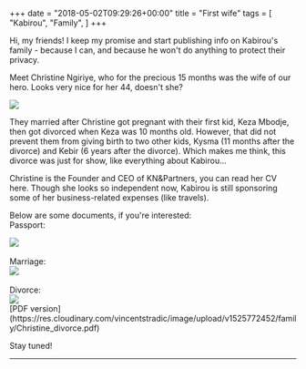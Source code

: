 +++
date = "2018-05-02T09:29:26+00:00"
title = "First wife"
tags = [
    "Kabirou",
    "Family",
]
+++

Hi, my friends!
I keep my promise and start publishing info on Kabirou's family - because I can, and because he won't do anything to protect their privacy.

Meet Christine Ngiriye, who for the precious 15 months was the wife of our hero. Looks very nice for her 44, doesn't she?
<div class="container" style="width:auto">
  <a target="blank" href="https://res.cloudinary.com/vincentstradic/image/upload/v1525772451/family/Christine_photo.jpg">
    <img src="https://res.cloudinary.com/vincentstradic/image/upload/v1525772451/family/Christine_photo.jpg" style="max-width:100%">
  </a>
</div>
<!--more-->

They married after Christine got pregnant with their first kid, Keza Mbodje, then got divorced when Keza was 10 months old. However, that did not prevent them from giving birth to two other kids, Kysma (11 months after the divorce) and Kebir (6 years after the divorce). Which makes me think, this divorce was just for show, like everything about Kabirou...

Christine is the Founder and CEO of KN&Partners, you can read her CV here. Though she looks so independent now, Kabirou is still sponsoring some of her business-related expenses (like travels).

Below are some documents, if you're interested:
<br>
Passport:
<div class="container" style="width:auto">
  <a target="blank" href="https://res.cloudinary.com/vincentstradic/image/upload/v1525772983/family/Christine_passeport_pic.jpg">
    <img src="https://res.cloudinary.com/vincentstradic/image/upload/v1525772983/family/Christine_passeport_pic.jpg" style="max-width:100%">
  </a>
</div>
<br>
Marriage:
<div class="container" style="width:auto">
  <a target="blank" href="https://res.cloudinary.com/vincentstradic/image/upload/v1525773099/family/Christine_marriage_pic.jpg">
    <img src="https://res.cloudinary.com/vincentstradic/image/upload/v1525773099/family/Christine_marriage_pic.jpg" style="max-width:100%">
  </a>
</div>
<br>
Divorce:
<div class="container" style="width:auto">
  <a target="blank" href="https://res.cloudinary.com/vincentstradic/image/upload/v1525772888/family/Christine_divorce_pic.jpg">
    <img src="https://res.cloudinary.com/vincentstradic/image/upload/v1525772888/family/Christine_divorce_pic.jpg" style="max-width:100%">
  </a>
</div>
[PDF version](https://res.cloudinary.com/vincentstradic/image/upload/v1525772452/family/Christine_divorce.pdf)
<br>

Stay tuned!
<hr>

